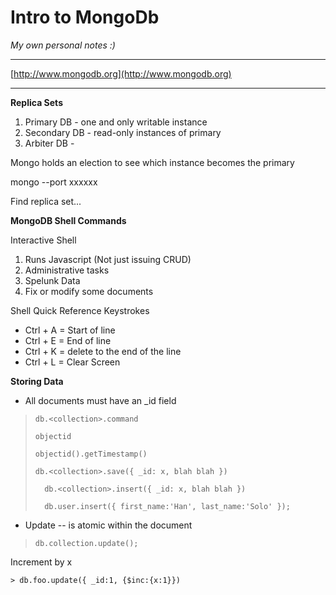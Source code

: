 # Intro to MongoDb #

*My own personal notes :)*


----------

[http://www.mongodb.org](http://www.mongodb.org)

----------

**Replica Sets**



1. Primary DB - one and only writable instance
1. Secondary DB - read-only instances of primary
1. Arbiter DB - 

Mongo holds an election to see which instance becomes the primary

mongo --port xxxxxx

Find replica set...

**MongoDB Shell Commands**


Interactive Shell

1. Runs Javascript (Not just issuing CRUD)
2. Administrative tasks
3. Spelunk Data
4. Fix or modify some documents

Shell Quick Reference Keystrokes

- Ctrl + A = Start of line
- Ctrl + E = End of line
- Ctrl + K = delete to the end of the line
- Ctrl + L = Clear Screen


**Storing Data**

- All documents must have an _id field

>     db.<collection>.command
>     
>     objectid 
>     
>     objectid().getTimestamp()
>     
>     db.<collection>.save({ _id: x, blah blah })
>     
>     	db.<collection>.insert({ _id: x, blah blah })
>     
>     	db.user.insert({ first_name:'Han', last_name:'Solo' });

- Update -- is atomic within the document

>     db.collection.update();

Increment by x

    > db.foo.update({ _id:1, {$inc:{x:1}})
